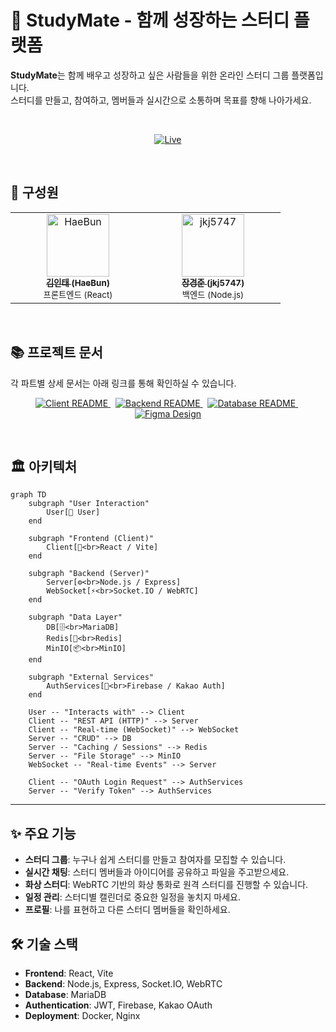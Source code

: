 # 🚀 StudyMate - 함께 성장하는 스터디 플랫폼

**StudyMate**는 함께 배우고 성장하고 싶은 사람들을 위한 온라인 스터디 그룹 플랫폼입니다. 
<br>스터디를 만들고, 참여하고, 멤버들과 실시간으로 소통하며 목표를 향해 나아가세요.

<br>

<p align="center">
  <a href="https://studymate.tetraplace.com" target="_blank">
    <img src="https://img.shields.io/badge/Live_Demo-4A90E2?style=for-the-badge&logo=rocket&logoColor=white" alt="Live"/>
  </a>
</p>

<br>

## 👥 구성원

<table align="center">
  <tr>
    <td align="center" width="200">
      <a href="https://github.com/HaeBun">
        <img src="https://github.com/HaeBun.png?size=100" width="100px;" alt="HaeBun"/>
        <br />
        <sub><b>김인태 (HaeBun)</b></sub>
      </a>
      <br />
      <sub>프론트엔드 (React)</sub>
    </td>
    <td align="center" width="200">
      <a href="https://github.com/jkj5747">
        <img src="https://github.com/jkj5747.png?size=100" width="100px;" alt="jkj5747"/>
        <br />
        <sub><b>장경준 (jkj5747)</b></sub>
      </a>
      <br />
      <sub>백엔드 (Node.js)</sub>
    </td>
  </tr>
</table>

<br>

## 📚 프로젝트 문서

각 파트별 상세 문서는 아래 링크를 통해 확인하실 수 있습니다.

<p align="center">
  <a href="../studymate/client/README.md">
    <img src="https://img.shields.io/badge/Client-React-61DAFB?style=for-the-badge&logo=react&logoColor=white" alt="Client README"/>
  </a>
  &nbsp;
  <a href="../studymate/server/README.md">
    <img src="https://img.shields.io/badge/Backend-Node.js-339933?style=for-the-badge&logo=node.js&logoColor=white" alt="Backend README"/>
  </a>
  &nbsp;
  <a href="../studymate/databases/README.md">
    <img src="https://img.shields.io/badge/Database-MariaDB-003545?style=for-the-badge&logo=mariadb&logoColor=white" alt="Database README"/>
  </a>
  &nbsp;
  <a href="#">
    <img src="https://img.shields.io/badge/Figma-Design-F24E1E?style=for-the-badge&logo=figma&logoColor=white" alt="Figma Design"/>
  </a>
</p>

<br>

## 🏛️ 아키텍처

```mermaid
graph TD
    subgraph "User Interaction"
        User[👤 User]
    end

    subgraph "Frontend (Client)"
        Client[📱<br>React / Vite]
    end

    subgraph "Backend (Server)"
        Server[⚙️<br>Node.js / Express]
        WebSocket[⚡️<br>Socket.IO / WebRTC]
    end

    subgraph "Data Layer"
        DB[🗄️<br>MariaDB]
        Redis[💾<br>Redis]
        MinIO[📦<br>MinIO]
    end

    subgraph "External Services"
        AuthServices[🔑<br>Firebase / Kakao Auth]
    end

    User -- "Interacts with" --> Client
    Client -- "REST API (HTTP)" --> Server
    Client -- "Real-time (WebSocket)" --> WebSocket
    Server -- "CRUD" --> DB
    Server -- "Caching / Sessions" --> Redis
    Server -- "File Storage" --> MinIO
    WebSocket -- "Real-time Events" --> Server

    Client -- "OAuth Login Request" --> AuthServices
    Server -- "Verify Token" --> AuthServices
```

---

## ✨ 주요 기능

- **스터디 그룹**: 누구나 쉽게 스터디를 만들고 참여자를 모집할 수 있습니다.
- **실시간 채팅**: 스터디 멤버들과 아이디어를 공유하고 파일을 주고받으세요.
- **화상 스터디**: WebRTC 기반의 화상 통화로 원격 스터디를 진행할 수 있습니다.
- **일정 관리**: 스터디별 캘린더로 중요한 일정을 놓치지 마세요.
- **프로필**: 나를 표현하고 다른 스터디 멤버들을 확인하세요.

## 🛠️ 기술 스택

- **Frontend**: React, Vite
- **Backend**: Node.js, Express, Socket.IO, WebRTC
- **Database**: MariaDB
- **Authentication**: JWT, Firebase, Kakao OAuth
- **Deployment**: Docker, Nginx
